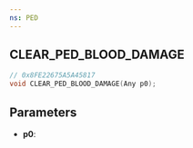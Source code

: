 ```yaml
---
ns: PED
---
```

## CLEAR_PED_BLOOD_DAMAGE

```c
// 0x8FE22675A5A45817
void CLEAR_PED_BLOOD_DAMAGE(Any p0);
```

## Parameters
* **p0**:
